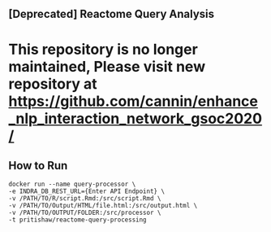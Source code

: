 [Deprecated] Reactome Query Analysis
---

# This repository is no longer maintained, Please visit new repository at https://github.com/cannin/enhance_nlp_interaction_network_gsoc2020/

## How to Run
```
docker run --name query-processor \
-e INDRA_DB_REST_URL={Enter API Endpoint} \
-v /PATH/TO/R/script.Rmd:/src/script.Rmd \
-v /PATH/TO/Output/HTML/file.html:/src/output.html \
-v /PATH/TO/OUTPUT/FOLDER:/src/processor \
-t pritishaw/reactome-query-processing
```

